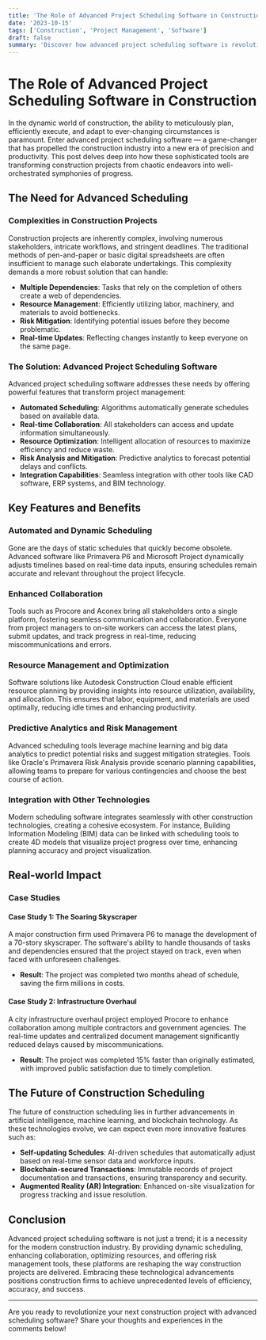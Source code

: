 ```yaml
---
title: 'The Role of Advanced Project Scheduling Software in Construction'
date: '2023-10-15'
tags: ['Construction', 'Project Management', 'Software']
draft: false
summary: 'Discover how advanced project scheduling software is revolutionizing the construction industry by optimizing project timelines, enhancing collaboration, and ensuring efficient resource allocation.'
---
```


# The Role of Advanced Project Scheduling Software in Construction

In the dynamic world of construction, the ability to meticulously plan, efficiently execute, and adapt to ever-changing circumstances is paramount. Enter advanced project scheduling software — a game-changer that has propelled the construction industry into a new era of precision and productivity. This post delves deep into how these sophisticated tools are transforming construction projects from chaotic endeavors into well-orchestrated symphonies of progress.

## The Need for Advanced Scheduling

### Complexities in Construction Projects

Construction projects are inherently complex, involving numerous stakeholders, intricate workflows, and stringent deadlines. The traditional methods of pen-and-paper or basic digital spreadsheets are often insufficient to manage such elaborate undertakings. This complexity demands a more robust solution that can handle:
- **Multiple Dependencies**: Tasks that rely on the completion of others create a web of dependencies.
- **Resource Management**: Efficiently utilizing labor, machinery, and materials to avoid bottlenecks.
- **Risk Mitigation**: Identifying potential issues before they become problematic.
- **Real-time Updates**: Reflecting changes instantly to keep everyone on the same page.

### The Solution: Advanced Project Scheduling Software

Advanced project scheduling software addresses these needs by offering powerful features that transform project management:

- **Automated Scheduling**: Algorithms automatically generate schedules based on available data.
- **Real-time Collaboration**: All stakeholders can access and update information simultaneously.
- **Resource Optimization**: Intelligent allocation of resources to maximize efficiency and reduce waste.
- **Risk Analysis and Mitigation**: Predictive analytics to forecast potential delays and conflicts.
- **Integration Capabilities**: Seamless integration with other tools like CAD software, ERP systems, and BIM technology.

## Key Features and Benefits

### Automated and Dynamic Scheduling

Gone are the days of static schedules that quickly become obsolete. Advanced software like Primavera P6 and Microsoft Project dynamically adjusts timelines based on real-time data inputs, ensuring schedules remain accurate and relevant throughout the project lifecycle.

### Enhanced Collaboration

Tools such as Procore and Aconex bring all stakeholders onto a single platform, fostering seamless communication and collaboration. Everyone from project managers to on-site workers can access the latest plans, submit updates, and track progress in real-time, reducing miscommunications and errors.

### Resource Management and Optimization

Software solutions like Autodesk Construction Cloud enable efficient resource planning by providing insights into resource utilization, availability, and allocation. This ensures that labor, equipment, and materials are used optimally, reducing idle times and enhancing productivity.

### Predictive Analytics and Risk Management

Advanced scheduling tools leverage machine learning and big data analytics to predict potential risks and suggest mitigation strategies. Tools like Oracle's Primavera Risk Analysis provide scenario planning capabilities, allowing teams to prepare for various contingencies and choose the best course of action.

### Integration with Other Technologies

Modern scheduling software integrates seamlessly with other construction technologies, creating a cohesive ecosystem. For instance, Building Information Modeling (BIM) data can be linked with scheduling tools to create 4D models that visualize project progress over time, enhancing planning accuracy and project visualization.

## Real-world Impact

### Case Studies

#### Case Study 1: The Soaring Skyscraper

A major construction firm used Primavera P6 to manage the development of a 70-story skyscraper. The software's ability to handle thousands of tasks and dependencies ensured that the project stayed on track, even when faced with unforeseen challenges. 

- **Result**: The project was completed two months ahead of schedule, saving the firm millions in costs.

#### Case Study 2: Infrastructure Overhaul

A city infrastructure overhaul project employed Procore to enhance collaboration among multiple contractors and government agencies. The real-time updates and centralized document management significantly reduced delays caused by miscommunications.

- **Result**: The project was completed 15% faster than originally estimated, with improved public satisfaction due to timely completion.

## The Future of Construction Scheduling

The future of construction scheduling lies in further advancements in artificial intelligence, machine learning, and blockchain technology. As these technologies evolve, we can expect even more innovative features such as:

- **Self-updating Schedules**: AI-driven schedules that automatically adjust based on real-time sensor data and workforce inputs.
- **Blockchain-secured Transactions**: Immutable records of project documentation and transactions, ensuring transparency and security.
- **Augmented Reality (AR) Integration**: Enhanced on-site visualization for progress tracking and issue resolution.

## Conclusion

Advanced project scheduling software is not just a trend; it is a necessity for the modern construction industry. By providing dynamic scheduling, enhancing collaboration, optimizing resources, and offering risk management tools, these platforms are reshaping the way construction projects are delivered. Embracing these technological advancements positions construction firms to achieve unprecedented levels of efficiency, accuracy, and success.

---

Are you ready to revolutionize your next construction project with advanced scheduling software? Share your thoughts and experiences in the comments below!